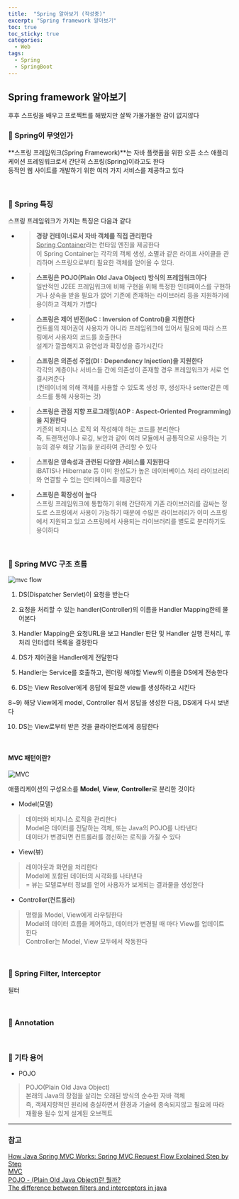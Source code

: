 ```yaml
---
title:  "Spring 알아보기 (작성중)"
excerpt: "Spring framework 알아보기"
toc: true
toc_sticky: true
categories:
  - Web
tags:
  - Spring
  - SpringBoot
---
```

## Spring framework 알아보기  
후후 스프링을 배우고 프로젝트를 해봤지만 살짝 가물가물한 감이 없지않다  

### 🌱 Spring이 무엇인가  
**스프링 프레임워크(Spring Framework)**는 자바 플랫폼을 위한 오픈 소스 애플리케이션 프레임워크로서 간단히 스프링(Spring)이라고도 한다  
동적인 웹 사이트를 개발하기 위한 여러 가지 서비스를 제공하고 있다  

<br />

### 🌱 Spring 특징  
스프링 프레임워크가 가지는 특징은 다음과 같다  


* > **경량 컨테이너로서 자바 객체를 직접 관리한다**  
  <ins>Spring Container</ins>라는 런타임 엔진을 제공한다  
  이 Spring Container는 각각의 객체 생성, 소멸과 같은 라이프 사이클을 관리하며 스프링으로부터 필요한 객체를 얻어올 수 있다.  

* > **스프링은 POJO(Plain Old Java Object) 방식의 프레임워크이다**  
  일반적인 J2EE 프레임워크에 비해 구현을 위해 특정한 인터페이스를 구현하거나 상속을 받을 필요가 없어 기존에 존재하는 라이브러리 등을 지원하기에 용이하고 객체가 가볍다  

* > **스프링은 제어 반전(IoC : Inversion of Control)을 지원한다**  
  컨트롤의 제어권이 사용자가 아니라 프레임워크에 있어서 필요에 따라 스프링에서 사용자의 코드를 호출한다  
  설계가 깔끔해지고 유연성과 확장성을 증가시킨다  

* > **스프링은 의존성 주입(DI : Dependency Injection)을 지원한다**  
  각각의 계층이나 서비스들 간에 의존성이 존재할 경우 프레임워크가 서로 연결시켜준다  
  (컨테이너에 의해 객체를 사용할 수 있도록 생성 후, 생성자나 setter같은 메소드를 통해 사용하는 것)  

* > **스프링은 관점 지향 프로그래밍(AOP : Aspect-Oriented Programming)을 지원한다**  
  기존의 비지니스 로직 외 작성해야 하는 코드를 분리한다  
  즉, 트랜잭션이나 로깅, 보안과 같이 여러 모듈에서 공통적으로 사용하는 기능의 경우 해당 기능을 분리하여 관리할 수 있다  


* > **스프링은 영속성과 관련된 다양한 서비스를 지원한다**  
  iBATIS나 Hibernate 등 이미 완성도가 높은 데이터베이스 처리 라이브러리와 연결할 수 있는 인터페이스를 제공한다  


* > **스프링은 확장성이 높다**  
  스프링 프레임워크에 통합하기 위해 간단하게 기존 라이브러리를 감싸는 정도로 스프링에서 사용이 가능하기 때문에 수많은 라이브러리가 이미 스프링에서 지원되고 있고 스프링에서 사용되는 라이브러리를 별도로 분리하기도 용이하다  


<br />

### 🌱 Spring MVC 구조 흐름  
![mvc flow](https://tutorialspedia.com/wp-content/uploads/2019/09/Spring-MVC-Flow-Diagram.png)  


1) DS(Dispatcher Servlet)이 요청을 받는다  

2) 요청을 처리할 수 있는 handler(Controller)의 이름을 Handler Mapping한테 물어본다  

3) Handler Mapping은 요청URL을 보고 Handler 판단 및 Handler 실행 전처리, 후처리 인터셉터 목록을 결정한다  

4) DS가 제어권을 Handler에게 전달한다  

5) Handler는 Service를 호출하고, 렌더링 해야할 View의 이름을 DS에게 전송한다  

6) DS는 View Resolver에게 응답에 필요한 view를 생성하라고 시킨다  

8~9) 해당 View에게 model, Controller 줘서 응답을 생성한 다음, DS에게 다시 보낸다  

10) DS는 View로부터 받은 것을 클라이언트에게 응답한다  

<br />

#### MVC 패턴이란?  
![MVC](https://mdn.mozillademos.org/files/16042/model-view-controller-light-blue.png)  


애플리케이션의 구성요소를 **Model**, **View**, **Controller**로 분리한 것이다  

* Model(모델)  
 > 데이터와 비지니스 로직을 관리한다  
 > Model은 데이터를 전달하는 객체, 또는 Java의 POJO를 나타낸다  
 > 데이터가 변경되면 컨트롤러를 갱신하는 로직을 가질 수 있다  

* View(뷰)  
 > 레이아웃과 화면을 처리한다  
 > Model에 포함된 데이터의 시각화를 나타낸다  
 >  = 뷰는 모델로부터 정보를 얻어 사용자가 보게되는 결과물을 생성한다  

* Controller(컨트롤러)  
 > 명령을 Model, View에게 라우팅한다  
 > Model의 데이터 흐름을 제어하고, 데이터가 변경될 때 마다 View를 업데이트 한다  
 > Controller는 Model, View 모두에서 작동한다  


<br />

### 🌱 Spring Filter, Interceptor  
필터

<br />

### 🌱 Annotation  


<br />

### 🌱 기타 용어  
* POJO  
 > POJO(Plain Old Java Object)  
 > 본래의 Java의 장점을 살리는 오래된 방식의 순수한 자바 객체  
 > 즉, 객체지향적인 원리에 충실하면서 환경과 기술에 종속되지않고 필요에 따라 재활용 될수 있게 설계된 오브젝트  


---
### 참고  
[How Java Spring MVC Works: Spring MVC Request Flow Explained Step by Step](https://tutorialspedia.com/how-java-spring-mvc-works-spring-mvc-request-flow-explained-step-by-step/)  
[MVC](https://developer.mozilla.org/ko/docs/Glossary/MVC)  
[POJO - (Plain Old Java Object)란 뭘까?](https://siyoon210.tistory.com/120)  
[The difference between filters and interceptors in java](https://programmer.help/blogs/the-difference-between-filters-and-interceptors-in-java.html)  